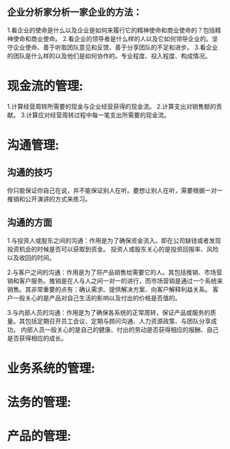 ## 企业分析家分析一家企业的方法：
1.看企业的使命是什么以及企业是如何来履行它的精神使命和商业使命的？包括精神使命和商业使命。
2.看企业的领导者是什么样的人以及它如何领导企业的。坚守企业使命、善于听取团队意见和反馈、善于分享团队的不足和进步。
3.看企业的团队是什么样的以及他们是如何协作的。专业程度、投入程度、构成情况。

# 现金流的管理:
1.计算经营周转所需要的现金与企业经营获得的现金流。
2.计算支出对销售额的贡献。
3.计算应对经营周转过程中每一笔支出所需要的现金流。

# 沟通管理:

## 沟通的技巧
你只能保证你自己在说，并不能保证别人在听。要想让别人在听，需要根据一对一推销和公开演讲的方式来练习。

## 沟通的方面
1.与投资人或股东之间的沟通：作用是为了确保资金流入。即在公司缺钱或者发现投资机会的时候是否可以获取到资金。
  投资人或股东关心的是投资回报率、风险以及收回的时间。

2.与客户之间的沟通：作用是为了将产品销售给需要它的人。其包括推销、市场营销和客户服务。推销是在人与人之间一对一的进行，而市场营销是通过一个系统来销售。其非常重要的点有：确认需求、提供解决方案、向客户解释利益关系。
  客户一般关心的是产品对自己生活的影响以及付出的价格是否值的。

3.与内部人员的沟通：作用是为了确保各系统的正常周转，保证产品或服务的质量。其包括定期召开员工会议、定期与顾问沟通、人力资源政策、与团队分享成功。
  内部人员一般关心的是自己的健康、付出的劳动是否获得相应的报酬、自己是否获得相应的成长。

# 业务系统的管理:
# 法务的管理:
# 产品的管理:
